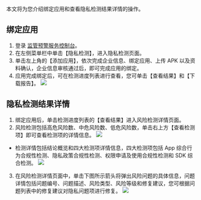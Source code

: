 本文将为您介绍绑定应用和查看隐私检测结果详情的操作。

## 绑定应用
1. 登录 [监管预警服务控制台](https://console.cloud.tencent.com/rvs)。
2. 在左侧菜单栏中单击【隐私检测】，进入隐私检测页面。
3. 单击左上角的【添加应用】，依次完成企业信息、绑定应用、上传 APK 以及资料确认，企业信息审核通过后，即可完成应用的绑定。
4. 应用完成绑定后，可在检测进度列表进行查看，您可单击【查看结果】和【下载报告】。
![](https://main.qcloudimg.com/raw/55704db00c63943442db68ee91664b0c.png)

## 隐私检测结果详情
1. 绑定应用后，单击检测进度列表的【查看结果】进入风险检测详情页面。
2. 风险检测包括高危风险数、中危风险数、低危风险数，单击右上方【查看检测项】即可查看检测项的详情信息。
![](https://main.qcloudimg.com/raw/c335ca4cd1056d91f3787b552d2b1d7c.png)
 - 检测详情包括结论概览和四大检测项详情信息，四大检测项包括 App 综合行为合规性检测、隐私政策合规性检测、权限申请及使用合规性检测和 SDK 综合检测。
![](https://main.qcloudimg.com/raw/d2a667c1b34fb235937cde6a93aafbf0.png)
3. 在风险检测详情页面中，单击下图所示箭头将弹出风险问题的具体信息，问题详情包括问题编号、问题描述、风险类型、风险等级和修复建议，您可根据问题列表中的修复建议对隐私问题项进行修复。
![](https://main.qcloudimg.com/raw/c08c53bc9065d7356076df6eefa729af.png)
